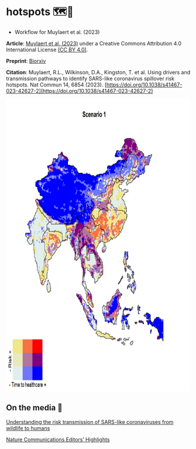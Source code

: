 # hotspots 🗺️:triangular_flag_on_post:

* Workflow for Muylaert et al. (2023)

**Article**: [Muylaert et al. (2023)](https://doi.org/10.1038/s41467-023-42627-2) under a Creative Commons Attribution 4.0 International License [(CC BY 4.0)](https://creativecommons.org/licenses/by/4.0/).

**Preprint**: [Biorxiv](https://www.biorxiv.org/content/10.1101/2022.12.08.518776v1)

**Citation**: Muylaert, R.L., Wilkinson, D.A., Kingston, T. et al. Using drivers and transmission pathways to identify SARS-like coronavirus spillover risk hotspots. Nat Commun 14, 6854 (2023). [https://doi.org/10.1038/s41467-023-42627-2](https://doi.org/10.1038/s41467-023-42627-2)

<img src="https://github.com/renatamuy/hotspots/blob/main/results/Figure_04/GIF_01.gif" width="800" height="800" />

## On the media :newspaper:

[Understanding the risk transmission of SARS-like coronaviruses from wildlife to humans](https://www.massey.ac.nz/about/news/understanding-the-risk-transmission-of-sars-like-coronaviruses-from-wildlife-to-humans/) 

[Nature Communications Editors’ Highlights](https://twitter.com/muymaps/status/1720203129264980001)
